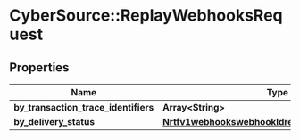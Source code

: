 # CyberSource::ReplayWebhooksRequest

## Properties
Name | Type | Description | Notes
------------ | ------------- | ------------- | -------------
**by_transaction_trace_identifiers** | **Array&lt;String&gt;** |  | [optional] 
**by_delivery_status** | [**Nrtfv1webhookswebhookIdreplaysByDeliveryStatus**](Nrtfv1webhookswebhookIdreplaysByDeliveryStatus.md) |  | [optional] 


